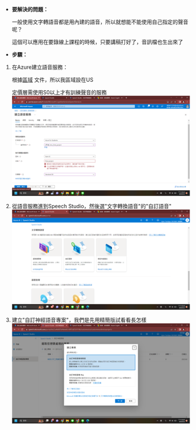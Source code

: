 + **要解決的問題：** 
     
     一般使用文字轉語音都是用內建的語音，所以就想能不能使用自己指定的聲音呢？

     這個可以應用在要錄線上課程的時候，只要講稿打好了，音訊檔也生出來了

+ **步驟：**
1. 在Azure建立語音服務：

   根據[區域](https://learn.microsoft.com/zh-tw/azure/cognitive-services/speech-service/regions#custom-neural-voices) 文件，所以我區域設在US
   
   定價層需使用S0以上才有訓練聲音的服務
   ![Azure認知服務_語音服務_S0](https://github.com/40941133S-QAQ/LAT-Repo/blob/main/final%20project/fig.1_azure%E8%AA%8D%E7%9F%A5%E6%9C%8D%E5%8B%99_%E8%AA%9E%E9%9F%B3%E6%9C%8D%E5%8B%99_S0!!!.png)
2. 從語音服務進到Speech Studio，然後選"文字轉換語音"的"自訂語音"
   ![fig.2_進到speech studio_文字轉語音_自訂語音](https://github.com/40941133S-QAQ/LAT-Repo/blob/main/final%20project/fig.2_%E9%80%B2%E5%88%B0speech%20studio_%E6%96%87%E5%AD%97%E8%BD%89%E8%AA%9E%E9%9F%B3_%E8%87%AA%E8%A8%82%E8%AA%9E%E9%9F%B3.png)
3. 建立"自訂神經語音專案"，我們是先用精簡版試看看長怎樣
   ![fig.3_自訂神經語音模型](https://github.com/40941133S-QAQ/LAT-Repo/blob/main/final%20project/fig.3_%E8%87%AA%E8%A8%82%E7%A5%9E%E7%B6%93%E8%AA%9E%E9%9F%B3%E6%A8%A1%E5%9E%8B.png)

